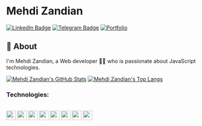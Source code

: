 # Mehdi Zandian
[![LinkedIn Badge](https://img.shields.io/badge/-LinkedIn-royalblue?style=flat-square&logo=linkedin&logoColor=white)](https://www.linkedin.com/in/mahdi-zandian-4b75b3215)
[![Telegram Badge](https://img.shields.io/badge/-Telegram-blue?style=flat-square&logo=telegram&logoColor=white)](https://t.me/MehdiZandi)
[![Portfolio](https://img.shields.io/badge/-MyPortfolio-grey?style=flat-square&logo=vercel&logoColor=white)](https://mehdi-zandian.vercel.app/)

## 🔎 About
I'm Mehdi Zandian, a Web developer 👨‍💻 who is passionate about JavaScript technologies. 


[![Mehdi Zandian's GitHub Stats](https://github-readme-stats.vercel.app/api?username=Mehdi-Zandian&show_icons=true&theme=tokyonight&count_private=true&line_height=40)](https://github.com/Mehdi-Zandian)
[![Mehdi Zandian's Top Langs](https://github-readme-stats.vercel.app/api/top-langs/?username=Mehdi-Zandian&langs_count=5&theme=tokyonight&exclude_repo=SocketCpp,alirezakeshvari.github.io,DeveloperSite)](https://github.com/Mehdi-Zandian)


### Technologies:
<div style="display: inline_block"><br>
  <code><img height="25" src="https://cdn.jsdelivr.net/gh/devicons/devicon/icons/javascript/javascript-original.svg"></code>
  <code><img height="25" src="https://cdn.jsdelivr.net/gh/devicons/devicon/icons/react/react-original.svg"></code>
  <code><img height="25" src="https://cdn.jsdelivr.net/gh/devicons/devicon/icons/redux/redux-original.svg"></code>
  <code><img height="25" src="https://cdn.jsdelivr.net/gh/devicons/devicon/icons/webpack/webpack-original.svg"></code>
  <code><img height="25" src="https://cdn.jsdelivr.net/gh/devicons/devicon/icons/materialui/materialui-original.svg"></code>
  <code><img height="25" src="https://cdn.jsdelivr.net/gh/devicons/devicon/icons/tailwindcss/tailwindcss-plain.svg"></code>
  <code><img height="25" src="https://cdn.jsdelivr.net/gh/devicons/devicon/icons/bootstrap/bootstrap-original.svg"></code>
  <code><img height="25" src="https://cdn.jsdelivr.net/gh/devicons/devicon/icons/figma/figma-original.svg"></code>
</div>
